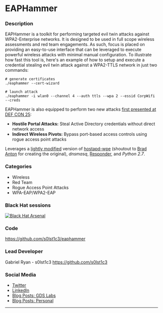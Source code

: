 # EAPHammer

### Description
EAPHammer is a toolkit for performing targeted evil twin attacks against WPA2-Enterprise networks. It is designed to be used in full scope wireless assessments and red team engagements. As such, focus is placed on providing an easy-to-use interface that can be leveraged to execute powerful wireless attacks with minimal manual configuration. To illustrate how fast this tool is, here's an example of how to setup and execute a credential stealing evil twin attack against a WPA2-TTLS network in just two commands:

	# generate certificates
	./eaphammer --cert-wizard

	# launch attack
	./eaphammer -i wlan0 --channel 4 --auth ttls --wpa 2 --essid CorpWifi --creds

EAPHammer is also equipped to perform two new attacks [first presented at DEF CON 25](https://media.defcon.org/DEF%20CON%2025/DEF%20CON%2025%20presentations/DEFCON-25-Gabriel-Ryan-The-Black-Art-of-Wireless-Post-Exploitation-UPDATED.pdf):
 - __Hostile Portal Attacks:__ Steal Active Directory credentials without direct network access
 - __Indirect Wireless Pivots:__ Bypass port-based access controls using rogue access point attacks

Leverages a [lightly modified](https://github.com/s0lst1c3/hostapd-eaphammer) version of [hostapd-wpe](https://github.com/opensecurityresearch/hostapd-wpe) (shoutout to [Brad Anton](https://github.com/brad-anton) for creating the original), _dnsmasq_, [Responder](https://github.com/SpiderLabs/Responder), and _Python 2.7_.

### Categories
* Wireless
* Red Team
* Rogue Access Point Attacks
* WPA-EAP/WPA2-EAP

### Black Hat sessions
[![Black Hat Arsenal](https://cdn.rawgit.com/toolswatch/badges/master/arsenal/2017.svg)](https://www.blackhat.com/us-17/arsenal.html#eaphammer) 
 
### Code 
https://github.com/s0lst1c3/eaphammer

### Lead Developer
 Gabriel Ryan - s0lst1c3 https://github.com/s0lst1c3

### Social Media 
* [Twitter](https://twitter.com/s0lst1c3)
* [LinkedIn](linkedin.com/in/ms08067) 
* [Blog Posts: GDS Labs](https://blog.gdssecurity.com/labs/author/gryan)
* [Blog Posts: Personal](http://solstice.me/about/)
----

